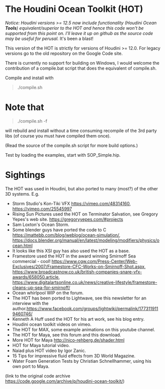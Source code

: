 The Houdini Ocean Toolkit (HOT)
===============================
 
*Notice: Houdini versions >= 12.5 now include functionality (Houdini Ocean **Tools**) equivalent/superior to the HOT and hence this code won't be supported
from this point on. I'll leave it up on github as the source code may be useful for perusal.* It's been a blast!

This version of the HOT is strictly for versions of Houdini >= 12.0.
For legacy versions go to the old repository on the Google Code site.

There is currently no support for building on Windows, I would welcome
the contribution of a compile.bat script that does the equivalent
of compile.sh.

Compile and install with

> ./compile.sh

Note that
=======

> ./compile.sh -f

will rebuild and install without a time consuming recompile of the 3rd party libs (of course you must have compiled them once).

(Read the source of the compile.sh script for more build options.)

Test by loading the examples, start with SOP_Simple.hip.

Sightings
========= 

The HOT was used in Houdini, but also ported to many (most?) of the other 3D systems. E.g.

* Storm Studio's Kon-Tiki VFX https://vimeo.com/48314160, https://vimeo.com/25545997
* Rising Sun Pictures used the HOT on Terminator Salvation, see Gregory Yepes's web site. https://gregoryyepes.com/#projects
* Sam Loxton's Ocean Storm.
* Some blender guys have ported the code to C https://mattebb.com/blog/weblog/ocean-simulation/, https://docs.blender.org/manual/en/latest/modeling/modifiers/physics/ocean.html
* It looks like this XSI guy has also used the HOT as a base.
* Framestore used the HOT in the award winning Smirnoff Sea commercial - cool! https://www.cgw.com/Press-Center/Web-Exclusives/2007/Framestore-CFC-Works-on-Smirnoff-Shot.aspx, https://www.broadcastnow.co.uk/british-companies-snare-vfx-awards/658050.article, https://www.digitalartsonline.co.uk/news/creative-lifestyle/framestore-cleans-up-sea-for-smirnoff/
* Ocean whirlpool WIP on the forum.
* The HOT has been ported to Lightwave, see this newsletter for an interview with the author.https://www.facebook.com/groups/lightwiki/permalink/1773119119460746/
* Kenneth A Huff used the HOT for his art work, see his blog entry.
* Houdini ocean toolkit videos on vimeo.
* The HOT for MAX, some example animations on this youtube channel.
* The HOT for Maya, see this forum and this download.
* More HOT for Maya http://nico-rehberg.de/shader.html
* HOT for Maya tutorial video.
* Naiad plus HOT video by Igor Zanic.
* 15 Tips for impressive fluid effects from 3D World Magazine.
* Water Foam Generation Tests by Christian Schnellhammer, using his own port to Maya.

(link to the original code archive https://code.google.com/archive/p/houdini-ocean-toolkit/)

